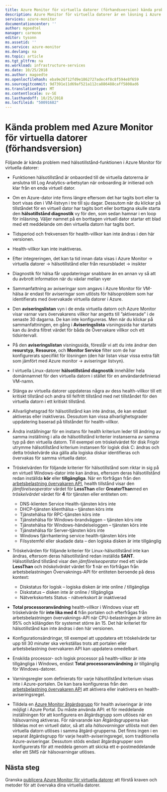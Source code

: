 ```yaml
---
title: Azure Monitor för virtuella datorer (förhandsversion) kända problem med | Microsoft Docs
description: Azure Monitor för virtuella datorer är en lösning i Azure som kombinerar hälsotillstånd och prestanda för övervakning av Azure VM-operativsystem, samt automatiskt identifierar programkomponenter och beroenden till andra resurser och mappar kommunikationen mellan dem. Den här artikeln beskriver kända problem.
services: azure-monitor
documentationcenter: ''
author: mgoedtel
manager: carmonm
editor: tysonn
ms.assetid: ''
ms.service: azure-monitor
ms.devlang: na
ms.topic: article
ms.tgt_pltfrm: na
ms.workload: infrastructure-services
ms.date: 10/25/2018
ms.author: magoedte
ms.openlocfilehash: eba9e26f12fd9e1862727adec4f8c8f594e8f659
ms.sourcegitcommit: 9d7391e11d69af521a112ca886488caff5808ad6
ms.translationtype: MT
ms.contentlocale: sv-SE
ms.lasthandoff: 10/25/2018
ms.locfileid: "50091682"
---
```

# <a name="known-issues-with-azure-monitor-for-vms-preview"></a>Kända problem med Azure Monitor för virtuella datorer (förhandsversion)

Följande är kända problem med hälsotillstånd-funktionen i Azure Monitor för virtuella datorer:

- Funktionen hälsotillstånd är onbaorded till de virtuella datorerna är anslutna till Log Analytics-arbetsytan när onboarding är initierad och klar från en enda virtuell dator.
- Om en Azure-dator inte finns längre eftersom det har tagits bort eller ta bort visas den i VM-listvyn i tre till sju dagar. Dessutom när du klickar på tillståndet för en virtuell dator har tagits bort eller borttagna skulle starta den **hälsotillstånd diagnostik** vy för den, som sedan hamnar i en loop för inläsning. Väljer namnet på en borttagen virtuell dator startar ett blad med ett meddelande om den virtuella datorn har tagits bort.
- Tidsperiod och frekvensen för health-villkor kan inte ändras i den här versionen. 
- Health-villkor kan inte inaktiveras. 
- Efter integreringen, det kan ta tid innan data visas i Azure Monitor -> virtuella datorer -> hälsotillstånd eller från resursbladet -> insikter
- Diagnostik för hälsa får uppdateringar snabbare än en annan vy så att du avbrott information när du växlar mellan vyer  
- Sammanfattning av aviseringar som angavs i Azure Monitor för VM-hälsa är endast för aviseringar som utlösts för hälsoproblem som har identifierats med övervakade virtuella datorer i Azure.
- Den **aviseringslistan** vyn i de enda virtuella datorn och Azure Monitor visar varnar vars övervakarens villkor har angetts till ”aktiverade” i de senaste 30 dagarna.  De kan inte konfigureras. Men när du klickar på sammanfattningen, en gång i **Aviseringslista** visningssida har startats kan du ändra filtret värdet för båda de Övervakare villkor och ett tidsintervall.
- På den **aviseringslistan** visningssida, föreslår vi att du inte ändrar den **resurstyp**, **Resource**, och **Monitor Service** filter som de har konfigurerats specifikt för lösningen (den här listan visar vissa extra fält som jämfört med Azure monitor -> aviseringar listvyn).    
- I virtuella Linux-datorer **hälsotillstånd diagnostik** innehåller hela domännamnet för den virtuella datorn i stället för en användardefinierad VM-namn.
- Stänga av virtuella datorer uppdateras några av dess health-villkor till ett kritiskt tillstånd och andra till felfritt tillstånd med net tillståndet för den virtuella datorn i ett kritiskt tillstånd.
- Allvarlighetsgrad för hälsotillstånd kan inte ändras, de kan endast aktiveras eller inaktiveras.  Dessutom kan vissa allvarlighetsgrader uppdatering baserad på tillståndet för health-villkor.
- Ändra inställningar för en instans för health kriterium leder till ändring av samma inställning i alla de hälsotillstånd kriterier instanserna av samma typ på den virtuella datorn. Till exempel om tröskelvärdet för disk Frigör utrymme hälsotillstånd kriterium instansen för logisk disk C: ändras och detta tröskelvärde ska gälla alla logiska diskar identifieras och övervakas för samma virtuella dator.   
- Tröskelvärden för följande kriterier för hälsotillstånd som riktar in sig på en virtuell Windows-dator inte kan ändras, eftersom deras hälsotillstånd redan inställda **kör** eller **tillgängliga**. När en förfrågan från den [arbetsbelastning övervakaren API](https://github.com/Azure/azure-rest-api-specs/tree/master/specification/workloadmonitor/resource-manager), health tillstånd visar den *jämförelseoperator* värdet för **LessThan** eller **GreaterThan**med en *tröskelvärdet* värdet för **4** för tjänsten eller entiteten om:
   - DNS-klienten Service Health-tjänsten körs inte 
   - DHCP-tjänsten klienthälsa – tjänsten körs inte 
   - Tjänstehälsa för RPC-tjänsten körs inte 
   - Tjänstehälsa för Windows-brandväggen – tjänsten körs inte
   - Tjänstehälsa för Windows-händelseloggen – tjänsten körs inte 
   - Tjänstehälsa för Server-tjänsten körs inte 
   - Windows fjärrhantering service health-tjänsten körs inte 
   - Filsystemfel eller skadade data – den logiska disken är inte tillgänglig

- Tröskelvärden för följande kriterier för Linux-hälsotillstånd inte kan ändras, eftersom deras hälsotillstånd redan inställda **SANT**.  Hälsotillstånd tillstånd visar den *jämförelseoperator* med ett värde **LessThan** och *tröskelvärdet* värdet för **1** när en förfrågan från arbetsbelastningen Övervaknings-API för entiteten beroende på dess kontext:
   - Diskstatus för logisk – logiska disken är inte online / tillgängliga
   - Diskstatus – disken inte är online / tillgängliga
   - Nätverkskortets Status - nätverkskort är inaktiverad  

- **Total processoranvändning** health-villkor i Windows visar ett tröskelvärde för **inte lika med 4** från portalen och efterfrågas från arbetsbelastningen övervaknings-API när CPU-belastningen är större än 95% och kölängden för systemet större än 15. Det här kriteriet för hälsotillstånd kan inte ändras i den här versionen.  
- Konfigurationsändringar, till exempel att uppdatera ett tröskelvärde tar upp till 30 minuter ska verkställas trots att portalen eller arbetsbelastning övervakaren API kan uppdatera omedelbart.  
- Enskilda processor- och logisk processor på health-villkor är inte tillgängliga i Windows, endast **Total processoranvändning** är tillgänglig för Windows-datorer.  
- Varningsregler som definierats för varje hälsotillstånd kriterium visas inte i Azure-portalen. De kan bara konfigureras från den [arbetsbelastning övervakaren API](https://github.com/Azure/azure-rest-api-specs/tree/master/specification/workloadmonitor/resource-manager) att aktivera eller inaktivera en health-aviseringsregel.  
- Tilldela en [Azure Monitor åtgärdsgrupp](../monitoring-and-diagnostics/monitoring-action-groups.md) för health aviseringar är inte möjligt i Azure Portal. Du måste använda API: et för meddelande inställningen för att konfigurera en åtgärdsgrupp som utlöses när en hälsovarning aktiveras. För närvarande kan Åtgärdsgrupperna kan tilldelas mot en virtuell dator, så att alla *hälsovarningar* utlösta mot den virtuella datorn utlöses i samma åtgärd-grupperna. Det finns ingen i en separat åtgärdsgrupp för varje health-aviseringsregel, som traditionella Azure-aviseringar. Dessutom stöds endast åtgärdsgrupper som konfigurerats för att meddela genom att skicka ett e-postmeddelande eller ett SMS när hälsovarningar utlöses. 

## <a name="next-steps"></a>Nästa steg
Granska [publicera Azure Monitor för virtuella datorer](monitoring-vminsights-onboard.md) att förstå kraven och metoder för att övervaka dina virtuella datorer.